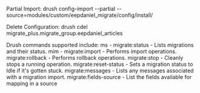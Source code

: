 Partial Import:
drush config-import --partial --source=modules/custom/eepdaniel_migrate/config/install/

Delete Configuration:
drush cdel migrate_plus.migrate_group.eepdaniel_articles

Drush commands supported include:
ms  - migrate:status - Lists migrations and their status.
mim - migrate:import - Performs import operations.
migrate:rollback - Performs rollback operations.
migrate:stop - Cleanly stops a running operation.
migrate:reset-status - Sets a migration status to Idle if it's gotten stuck.
migrate:messages - Lists any messages associated with a migration import.
migrate:fields-source - List the fields available for mapping in a source